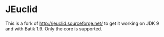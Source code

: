 JEuclid
=========

This is a fork of http://jeuclid.sourceforge.net/ to get it working on JDK 9 and 
with Batik 1.9. Only the core is supported.